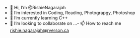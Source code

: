 - 👋 Hi, I’m @RishieNagarajah
- 👀 I’m interested in Coding, Reading, Photograpgy, Photoshop
- 🌱 I’m currently learning C++
- 💞️ I’m looking to collaborate on ...- 📫 How to reach me rishie.nagarajah@ryerson.ca

<!---
RishieNagarajah/RishieNagarajah is a ✨ special ✨ repository because its `README.md` (this file) appears on your GitHub profile.
You can click the Preview link to take a look at your changes.
--->
